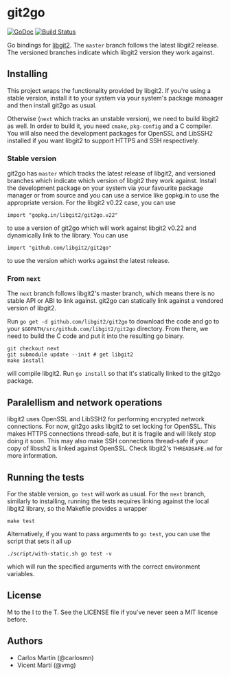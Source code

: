 git2go
======
[![GoDoc](https://godoc.org/github.com/libgit2/git2go?status.svg)](http://godoc.org/github.com/libgit2/git2go) [![Build Status](https://travis-ci.org/libgit2/git2go.svg?branch=master)](https://travis-ci.org/libgit2/git2go)


Go bindings for [libgit2](http://libgit2.github.com/). The `master` branch follows the latest libgit2 release. The versioned branches indicate which libgit2 version they work against.

Installing
----------

This project wraps the functionality provided by libgit2. If you're using a stable version, install it to your system via your system's package manaager and then install git2go as usual.

Otherwise (`next` which tracks an unstable version), we need to build libgit2 as well. In order to build it, you need `cmake`, `pkg-config` and a C compiler. You will also need the development packages for OpenSSL and LibSSH2 installed if you want libgit2 to support HTTPS and SSH respectively.

### Stable version

git2go has `master` which tracks the latest release of libgit2, and versioned branches which indicate which version of libgit2 they work against. Install the development package on your system via your favourite package manager or from source and you can use a service like gopkg.in to use the appropriate version. For the libgit2 v0.22 case, you can use

    import "gopkg.in/libgit2/git2go.v22"

to use a version of git2go which will work against libgit2 v0.22 and dynamically link to the library. You can use

    import "github.com/libgit2/git2go"

to use the version which works against the latest release.

### From `next`

The `next` branch follows libgit2's master branch, which means there is no stable API or ABI to link against. git2go can statically link against a vendored version of libgit2.

Run `go get -d github.com/libgit2/git2go` to download the code and go to your `$GOPATH/src/github.com/libgit2/git2go` directory. From there, we need to build the C code and put it into the resulting go binary.

    git checkout next
    git submodule update --init # get libgit2
    make install

will compile libgit2. Run `go install` so that it's statically linked to the git2go package.

Paralellism and network operations
----------------------------------

libgit2 uses OpenSSL and LibSSH2 for performing encrypted network connections. For now, git2go asks libgit2 to set locking for OpenSSL. This makes HTTPS connections thread-safe, but it is fragile and will likely stop doing it soon. This may also make SSH connections thread-safe if your copy of libssh2 is linked against OpenSSL. Check libgit2's `THREADSAFE.md` for more information.

Running the tests
-----------------

For the stable version, `go test` will work as usual. For the `next` branch, similarly to installing, running the tests requires linking against the local libgit2 library, so the Makefile provides a wrapper

    make test

Alternatively, if you want to pass arguments to `go test`, you can use the script that sets it all up

    ./script/with-static.sh go test -v

which will run the specified arguments with the correct environment variables.

License
-------

M to the I to the T. See the LICENSE file if you've never seen a MIT license before.

Authors
-------

- Carlos Martín (@carlosmn)
- Vicent Martí (@vmg)

